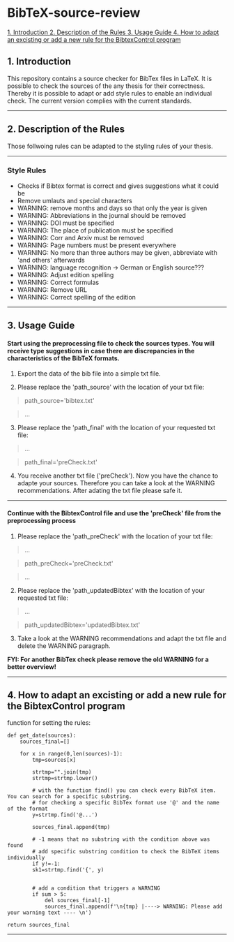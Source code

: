 # BibTeX-source-review

<a href="https://github.com/IsabelJnz/BibTeX-source-review/blob/main/README.md#1-introduction"> 1. Introduction </a>
<a href="https://github.com/IsabelJnz/BibTeX-source-review/blob/main/README.md#2-description-of-the-rules"> 2. Description of the Rules </a>
<a href="[https://github.com/IsabelJnz/BibTeX-source-review/blob/main/README.md#1-introduction](https://github.com/IsabelJnz/BibTeX-source-review/blob/main/README.md#3-usage-guide)"> 3. Usage Guide </a>
<a href="[https://github.com/IsabelJnz/BibTeX-source-review/blob/main/README.md#1-introduction](https://github.com/IsabelJnz/BibTeX-source-review/blob/main/README.md#4-how-to-adapt-an-excisting-or-add-a-new-rule-for-the-bibtexcontrol-program)"> 4. How to adapt an excisting or add a new rule for the BibtexControl program </a>


## 1. Introduction

This repository contains a source checker for BibTex files in LaTeX. It is possible to check the sources of the any thesis for their correctness. Thereby it is possible to adapt or add style rules to enable an individual check. The current version complies with the current standards.

<hr noshade color=#FF0000>

## 2. Description of the Rules

Those follwoing rules can be adapted to the styling rules of your thesis.

<hr noshade color=#FF0000>

### Style Rules

- Checks if Bibtex format is correct and gives suggestions what it could be
- Remove umlauts and special characters
- WARNING: remove months and days so that only the year is given
- WARNING: Abbreviations in the journal should be removed
- WARNING: DOI must be specified
- WARNING: The place of publication must be specified
- WARNING: Corr and Arxiv must be removed
- WARNING: Page numbers must be present everywhere
- WARNING: No more than three authors may be given, abbreviate with 'and others' afterwards
- WARNING: language recognition → German or English source???
- WARNING: Adjust edition spelling
- WARNING: Correct formulas
- WARNING: Remove URL
- WARNING: Correct spelling of the edition

<hr noshade color=#FF0000>

## 3. Usage Guide

#### Start using the preprocessing file to check the sources types. You will receive type suggestions in case there are discrepancies in the characteristics of the BibTeX formats.

1. Export the data of the bib file into a simple txt file.

2. Please replace the 'path_source' with the location of your txt file:

>path_source='bibtex.txt'

>...


3. Please replace the 'path_final' with the location of your requested txt file:

>...

>path_final='preCheck.txt'


4. You receive another txt file ('preCheck'). Now you have the chance to adapte your sources. Therefore you can take a look at the WARNING recommendations. After adating the txt file please safe it.

<hr noshade color=#FF0000>

#### Continue with the BibtexControl file and use the 'preCheck' file from the preprocessing process

1. Please replace the 'path_preCheck' with the location of your txt file:

>...

>path_preCheck='preCheck.txt'

>...

2. Please replace the 'path_updatedBibtex' with the location of your requested txt file:

>...

>path_updatedBibtex='updatedBibtex.txt'

3. Take a look at the WARNING recommendations and adapt the txt file and delete the WARNING paragraph.



<strong>FYI: For another BibTex check please remove the old WARNING for a better overview!</strong>

<hr noshade color=#FF0000>

## 4. How to adapt an excisting or add a new rule for the BibtexControl program

<body>
    
<p>function for setting the rules:

    def get_date(sources):
        sources_final=[]

        for x in range(0,len(sources)-1):
            tmp=sources[x]

            strtmp="".join(tmp)
            strtmp=strtmp.lower()

            # with the function find() you can check every BibTeX item. You can search for a specific substring.
            # for checking a specific BibTex format use '@' and the name of the format
            y=strtmp.find('@...')
            
            sources_final.append(tmp) 

            # -1 means that no substring with the condition above was found
            # add specific substring condition to check the BibTeX items individually
            if y!=-1:
            sk1=strtmp.find('{', y)
            
            
            # add a condition that triggers a WARNING
            if sum > 5:
                del sources_final[-1]
                sources_final.append(f'\n{tmp} |----> WARNING: Please add your warning text ---- \n')
            
    return sources_final
</p>
</body>

<hr noshade color=#FF0000>
